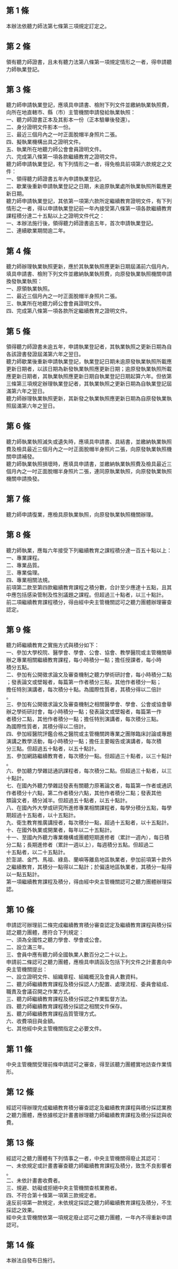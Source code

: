 第 1 條
-------
本辦法依聽力師法第七條第三項規定訂定之。

第 2 條
-------
領有聽力師證書，且未有聽力法第八條第一項規定情形之一者，得申請聽  
力師執業登記。

第 3 條
-------
聽力師申請執業登記，應填具申請書、檢附下列文件並繳納執業執照費，  
向所在地直轄市、縣（市）主管機關申請發給執業執照：  
一、聽力師證書正本及其影本一份（正本驗畢後發還）。  
二、身分證明文件影本一份。  
三、最近三個月內之一吋正面脫帽半身照片二張。  
四、擬執業機構出具之證明文件。  
五、執業所在地聽力師公會會員證明文件。  
六、完成第八條第一項各款繼續教育之證明文件。  
聽力師申請執業登記，有下列情形之一者，得免檢具前項第六款規定之文  
件：  
一、領得聽力師證書五年內申請執業登記。  
二、歇業後重新申請執業登記之日期，未逾原執業處所執業執照所載應更  
    新日期。  
聽力師申請執業登記，其依第一項第六款所定繼續教育證明文件，有下列  
情形之一者，得以申請執業登記前一年內接受第八條第一項各款繼續教育  
課程積分達二十五點以上之證明文件代之：  
一、本辦法施行後，領得聽力師證書逾五年，首次申請執業登記。  
二、連續歇業期間逾二年。

第 4 條
-------
聽力師辦理執業執照更新，應於其執業執照應更新日期屆滿前六個月內，  
填具申請書、檢附下列文件並繳納執業執照費，向原發執業執照機關申請  
換發執業執照：  
一、原領執業執照。  
二、最近三個月內之一吋正面脫帽半身照片二張。  
三、執業所在地聽力師公會會員證明文件。  
四、完成第八條第一項各款所定繼續教育之證明文件。

第 5 條
-------
領得聽力師證書未逾五年，申請執業登記者，其執業執照之更新日期為自  
各該證書發證屆滿第六年之翌日。  
聽力師歇業後重新申請執業登記，執業登記日期未逾原發執業執照所載應  
更新日期者，以該日期為新發執業執照應更新日期；逾原發執業執照所載  
應更新日期者，其執業執照應更新日期自執業登記日期起算六年。但依第  
三條第三項規定辦理執業登記者，其執業執照之更新日期為自執業登記屆  
滿第六年之翌日。  
聽力師辦理執業執照更新，其新發之執業執照應更新日期為自原發執業執  
照屆滿第六年之翌日。

第 6 條
-------
聽力師執業執照滅失或遺失時，應填具申請書、具結書，並繳納執業執照  
費及檢具最近三個月內之一吋正面脫帽半身照片二張，向原發執業執照機  
關申請補發。  
聽力師執業執照損壞時，應填具申請書，並繳納執業執照費及檢具最近三  
個月內之一吋正面脫帽半身照片二張，連同原執業執照，向原發執業執照  
機關申請換發。

第 7 條
-------
聽力師申請復業，應檢具原執業執照，向原發執業執照機關辦理。

第 8 條
-------
聽力師執業，應每六年接受下列繼續教育之課程積分達一百五十點以上：  
一、專業課程。  
二、專業品質。  
三、專業倫理。  
四、專業相關法規。  
前項第二款至第四款繼續教育課程之積分數，合計至少應達十五點，且其  
中應包括感染管制及性別議題之課程。但超過三十點者，以三十點計。  
前二項繼續教育課程積分，得由經中央主管機關認可之聽力團體辦理審查  
認定。

第 9 條
-------
聽力師繼續教育之實施方式與積分如下：  
一、參加大學校院、醫學會、學會、公會、協會、教學醫院或主管機關舉  
    辦之專業相關繼續教育課程，每小時積分一點；擔任授課者，每小時  
    積分五點。  
二、參加有公開徵求論文及審查機制之聽力學術研討會，每小時積分二點  
    ；發表論文或壁報者，每篇第一作者積分三點，其他作者積分一點；  
    擔任特別演講者，每次積分十點。為國際性質者，其積分得以二倍計  
    。  
三、參加有公開徵求論文及審查機制之相關醫學會、學會、公會或協會舉  
    辦之學術研討會，每小時積分一點；發表論文或壁報者，每篇第一作  
    者積分二點，其他作者積分一點；擔任特別演講者，每次積分三點。  
    為國際性質者，其積分得以二倍計。  
四、參加經醫院評鑑合格之醫院或主管機關跨專業之團隊臨床討論或專題  
    演講之教學活動，每小時積分一點；擔任主要報告或演講者，每次積  
    分三點。但超過五十點者，以五十點計。  
五、參加網路繼續教育者，每次積分一點。但超過三十點者，以三十點計  
    。  
六、參加聽力學雜誌通訊課程者，每次積分二點。但超過三十點者，以三  
    十點計。  
七、在國內外聽力學雜誌發表有關聽力原著論文者，每篇第一作者或通訊  
    作者積分十六點，第二作者積分六點，其他作者積分二點；發表其他  
    類論文者，積分減半。但超過五十點者，以五十點計。  
八、在國內外大學或研究所進修專業相關課程者，每學分積分五點，每學  
    期超過十五點者，以十五點計。  
九、衛生教育推廣講授者，每次積分一點，超過十五點者，以十五點計。  
十、在國外執業或開業者，每年以二十五點計。  
十一、至國內外聽力專業機構或團體短期進修者（累計一週內），每日積  
      分二點；長期進修者（累計一週以上），每週積分五點。但超過二  
      十五點者，以二十五點計。  
於澎湖、金門、馬祖、綠島、蘭嶼等離島地區執業者，參加前項第十款外  
之繼續教育，其積分一點得以二點計；於偏遠地區執業者，其積分一點得  
以一點五點計。  
第一項繼續教育課程及積分，得由經中央主管機關認可之聽力團體辦理採  
認。

第 10 條
--------
申請認可辦理前二條完成繼續教育積分審查認定及繼續教育課程與積分採  
認之聽力團體，應符合下列規定：  
一、須為全國性之聽力學會、學會或公會。  
二、設立滿三年。  
三、會員中應有聽力師全國執業人數百分之二十以上。  
申請前二條認可之聽力團體，應檢具申請函及包括下列文件之計畫書向中  
央主管機關提出：  
一、設立證明文件、組織章程、組織概況及會員人數資料。  
二、聽力師繼續教育課程及積分採認人力配置、處理流程、委員會組成、  
    職責及會議召開之作業方式。  
三、聽力師繼續教育課程及積分採認之作業監督方法。  
四、聽力師繼續教育課程積分採認之相關文件保存。  
五、聽力師繼續教育課程品質管理方式。  
六、收費項目與金額。  
七、其他經中央主管機關指定之必要文件。

第 11 條
--------
中央主管機關受理前條申請認可之審查，得至該聽力團體實地訪查作業情  
形。

第 12 條
--------
經認可得辦理完成繼續教育積分審查認定及繼續教育課程與積分採認業務  
之聽力團體，應依據核定計畫書辦理聽力師繼續教育課程及積分採認與收  
費。

第 13 條
--------
經認可之聽力團體有下列情事之一者，中央主管機關得廢止其認可：  
一、未依規定或計畫書審查聽力師繼續教育課程及積分，致生不良影響者  
    。  
二、未依計畫書收費者。  
三、規避、妨礙或拒絕中央主管機關查核業務者。  
四、不符合第十條第一項第三款規定者。  
違反前項第一款規定，未依規定採認之聽力師繼續教育課程及積分，不生  
採認之效果。  
經中央主管機關依第一項規定廢止認可之聽力團體，一年內不得重新申請  
認可。

第 14 條
--------
本辦法自發布日施行。


